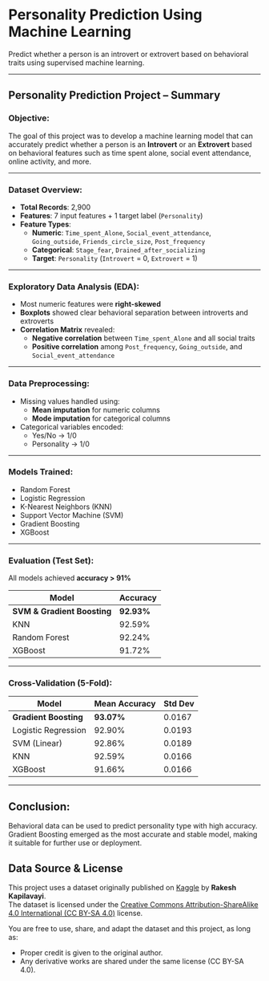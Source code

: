 #  Personality Prediction Using Machine Learning

Predict whether a person is an introvert or extrovert based on behavioral traits using supervised machine learning.

---

##  Personality Prediction Project – Summary

###  Objective:
The goal of this project was to develop a machine learning model that can accurately predict whether a person is an **Introvert** or an **Extrovert** based on behavioral features such as time spent alone, social event attendance, online activity, and more.

---

###  Dataset Overview:
- **Total Records**: 2,900
- **Features**: 7 input features + 1 target label (`Personality`)
- **Feature Types**:
  - **Numeric**: `Time_spent_Alone`, `Social_event_attendance`, `Going_outside`, `Friends_circle_size`, `Post_frequency`
  - **Categorical**: `Stage_fear`, `Drained_after_socializing`
  - **Target**: `Personality` (`Introvert` = 0, `Extrovert` = 1)

---

###  Exploratory Data Analysis (EDA):
- Most numeric features were **right-skewed**
- **Boxplots** showed clear behavioral separation between introverts and extroverts
- **Correlation Matrix** revealed:
  - **Negative correlation** between `Time_spent_Alone` and all social traits
  - **Positive correlation** among `Post_frequency`, `Going_outside`, and `Social_event_attendance`

---

###  Data Preprocessing:
- Missing values handled using:
  - **Mean imputation** for numeric columns
  - **Mode imputation** for categorical columns
- Categorical variables encoded:
  - Yes/No → 1/0
  - Personality → 1/0

---

###  Models Trained:
- Random Forest
- Logistic Regression
- K-Nearest Neighbors (KNN)
- Support Vector Machine (SVM)
- Gradient Boosting
- XGBoost

---

###  Evaluation (Test Set):
All models achieved **accuracy > 91%**

| Model               | Accuracy |
|--------------------|----------|
| **SVM & Gradient Boosting** | **92.93%**  |
| KNN                | 92.59%   |
| Random Forest      | 92.24%   |
| XGBoost            | 91.72%   |

---

###  Cross-Validation (5-Fold):

| Model               | Mean Accuracy | Std Dev |
|--------------------|---------------|---------|
| **Gradient Boosting**  | **93.07%**       | 0.0167 |
| Logistic Regression | 92.90%        | 0.0193 |
| SVM (Linear)        | 92.86%        | 0.0189 |
| KNN                 | 92.59%        | 0.0166 |
| XGBoost             | 91.66%        | 0.0166 |

---

##  Conclusion:
Behavioral data can be used to predict personality type with high accuracy. Gradient Boosting emerged as the most accurate and stable model, making it suitable for further use or deployment.


##  Data Source & License

This project uses a dataset originally published on [Kaggle](https://www.kaggle.com/) by **Rakesh Kapilavayi**.  
The dataset is licensed under the [Creative Commons Attribution-ShareAlike 4.0 International (CC BY-SA 4.0)](https://creativecommons.org/licenses/by-sa/4.0/) license.

You are free to use, share, and adapt the dataset and this project, as long as:
- Proper credit is given to the original author.
- Any derivative works are shared under the same license (CC BY-SA 4.0).